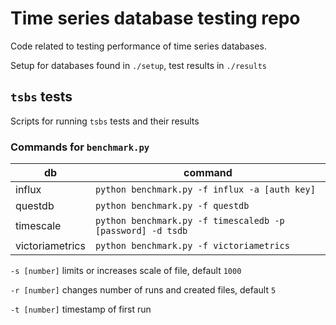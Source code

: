 # Time series database testing repo

Code related to testing performance of time series databases.

Setup for databases found in `./setup`, test results in `./results`

## `tsbs` tests

Scripts for running `tsbs` tests and their results


### Commands for `benchmark.py`

| db | command |
| ---- | ---- |
| influx | `python benchmark.py -f influx -a [auth key]` | 
| questdb | `python benchmark.py -f questdb` |
| timescale | `python benchmark.py -f timescaledb -p [password] -d tsdb` |
| victoriametrics | `python benchmark.py -f victoriametrics` |

`-s [number]` limits or increases scale of file, default `1000`

`-r [number]` changes number of runs and created files, default `5`

`-t [number]` timestamp of first run



